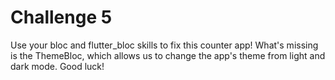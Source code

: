 # Challenge 5

Use your bloc and flutter_bloc skills to fix this counter app! What's missing is the ThemeBloc, which allows us to change the app's theme from light and dark mode. Good luck!
